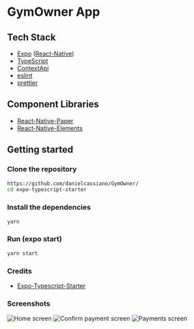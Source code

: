 # GymOwner App

## Tech Stack

- [Expo](https://expo.io/) ([React-Native](https://facebook.github.io/react-native/))
- [TypeScript](https://www.typescriptlang.org/)
- [ContextApi](https://pt-br.reactjs.org/docs/context.html)
- [eslint](https://eslint.org/)
- [prettier](https://prettier.io/)

## Component Libraries

- [React-Native-Paper](https://reactnativepaper.com/)
- [React-Native-Elements](https://reactnativeelements.com/)

## Getting started

### Clone the repository

```sh
https://github.com/danielcassiano/GymOwner/
cd expo-typescript-starter
```

### Install the dependencies

```sh
yarn
```

### Run (expo start)

```sh
yarn start
```

### Credits

- [Expo-Typescript-Starter](https://github.com/Naturalclar/expo-typescript-starter)

### Screenshots

![Home screen](https://github.com/danielcassiano/GymOwnerApp/blob/prints/1.png?raw=true)
![Confirm payment screen](https://github.com/danielcassiano/GymOwnerApp/blob/prints/2.png?raw=true)
![Payments screen](https://github.com/danielcassiano/GymOwnerApp/blob/prints/3.png?raw=true)
